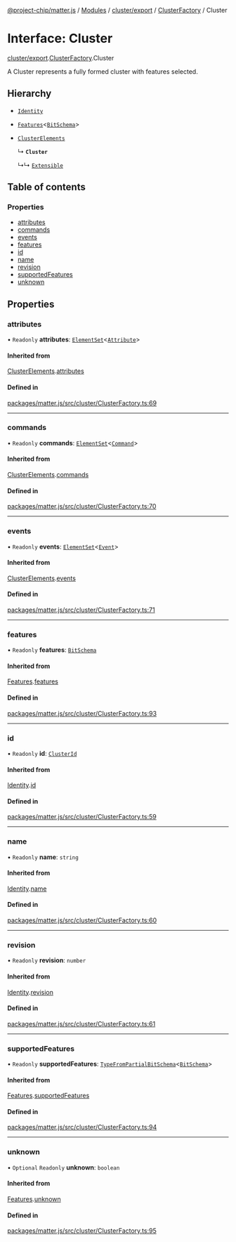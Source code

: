 [@project-chip/matter.js](../README.md) / [Modules](../modules.md) / [cluster/export](../modules/cluster_export.md) / [ClusterFactory](../modules/cluster_export.ClusterFactory.md) / Cluster

# Interface: Cluster

[cluster/export](../modules/cluster_export.md).[ClusterFactory](../modules/cluster_export.ClusterFactory.md).Cluster

A Cluster represents a fully formed cluster with features selected.

## Hierarchy

- [`Identity`](cluster_export.ClusterFactory.Identity.md)

- [`Features`](cluster_export.ClusterFactory.Features.md)<[`BitSchema`](../modules/schema_export.md#bitschema)\>

- [`ClusterElements`](cluster_export.ClusterFactory.ClusterElements.md)

  ↳ **`Cluster`**

  ↳↳ [`Extensible`](cluster_export.ClusterFactory.Extensible.md)

## Table of contents

### Properties

- [attributes](cluster_export.ClusterFactory.Cluster.md#attributes)
- [commands](cluster_export.ClusterFactory.Cluster.md#commands)
- [events](cluster_export.ClusterFactory.Cluster.md#events)
- [features](cluster_export.ClusterFactory.Cluster.md#features)
- [id](cluster_export.ClusterFactory.Cluster.md#id)
- [name](cluster_export.ClusterFactory.Cluster.md#name)
- [revision](cluster_export.ClusterFactory.Cluster.md#revision)
- [supportedFeatures](cluster_export.ClusterFactory.Cluster.md#supportedfeatures)
- [unknown](cluster_export.ClusterFactory.Cluster.md#unknown)

## Properties

### attributes

• `Readonly` **attributes**: [`ElementSet`](../modules/cluster_export.ClusterFactory.md#elementset)<[`Attribute`](../modules/cluster_export.ClusterFactory.md#attribute)\>

#### Inherited from

[ClusterElements](cluster_export.ClusterFactory.ClusterElements.md).[attributes](cluster_export.ClusterFactory.ClusterElements.md#attributes)

#### Defined in

[packages/matter.js/src/cluster/ClusterFactory.ts:69](https://github.com/project-chip/matter.js/blob/be83914/packages/matter.js/src/cluster/ClusterFactory.ts#L69)

___

### commands

• `Readonly` **commands**: [`ElementSet`](../modules/cluster_export.ClusterFactory.md#elementset)<[`Command`](../modules/cluster_export.ClusterFactory.md#command)\>

#### Inherited from

[ClusterElements](cluster_export.ClusterFactory.ClusterElements.md).[commands](cluster_export.ClusterFactory.ClusterElements.md#commands)

#### Defined in

[packages/matter.js/src/cluster/ClusterFactory.ts:70](https://github.com/project-chip/matter.js/blob/be83914/packages/matter.js/src/cluster/ClusterFactory.ts#L70)

___

### events

• `Readonly` **events**: [`ElementSet`](../modules/cluster_export.ClusterFactory.md#elementset)<[`Event`](../modules/cluster_export.ClusterFactory.md#event)\>

#### Inherited from

[ClusterElements](cluster_export.ClusterFactory.ClusterElements.md).[events](cluster_export.ClusterFactory.ClusterElements.md#events)

#### Defined in

[packages/matter.js/src/cluster/ClusterFactory.ts:71](https://github.com/project-chip/matter.js/blob/be83914/packages/matter.js/src/cluster/ClusterFactory.ts#L71)

___

### features

• `Readonly` **features**: [`BitSchema`](../modules/schema_export.md#bitschema)

#### Inherited from

[Features](cluster_export.ClusterFactory.Features.md).[features](cluster_export.ClusterFactory.Features.md#features)

#### Defined in

[packages/matter.js/src/cluster/ClusterFactory.ts:93](https://github.com/project-chip/matter.js/blob/be83914/packages/matter.js/src/cluster/ClusterFactory.ts#L93)

___

### id

• `Readonly` **id**: [`ClusterId`](../modules/datatype_export.md#clusterid)

#### Inherited from

[Identity](cluster_export.ClusterFactory.Identity.md).[id](cluster_export.ClusterFactory.Identity.md#id)

#### Defined in

[packages/matter.js/src/cluster/ClusterFactory.ts:59](https://github.com/project-chip/matter.js/blob/be83914/packages/matter.js/src/cluster/ClusterFactory.ts#L59)

___

### name

• `Readonly` **name**: `string`

#### Inherited from

[Identity](cluster_export.ClusterFactory.Identity.md).[name](cluster_export.ClusterFactory.Identity.md#name)

#### Defined in

[packages/matter.js/src/cluster/ClusterFactory.ts:60](https://github.com/project-chip/matter.js/blob/be83914/packages/matter.js/src/cluster/ClusterFactory.ts#L60)

___

### revision

• `Readonly` **revision**: `number`

#### Inherited from

[Identity](cluster_export.ClusterFactory.Identity.md).[revision](cluster_export.ClusterFactory.Identity.md#revision)

#### Defined in

[packages/matter.js/src/cluster/ClusterFactory.ts:61](https://github.com/project-chip/matter.js/blob/be83914/packages/matter.js/src/cluster/ClusterFactory.ts#L61)

___

### supportedFeatures

• `Readonly` **supportedFeatures**: [`TypeFromPartialBitSchema`](../modules/schema_export.md#typefrompartialbitschema)<[`BitSchema`](../modules/schema_export.md#bitschema)\>

#### Inherited from

[Features](cluster_export.ClusterFactory.Features.md).[supportedFeatures](cluster_export.ClusterFactory.Features.md#supportedfeatures)

#### Defined in

[packages/matter.js/src/cluster/ClusterFactory.ts:94](https://github.com/project-chip/matter.js/blob/be83914/packages/matter.js/src/cluster/ClusterFactory.ts#L94)

___

### unknown

• `Optional` `Readonly` **unknown**: `boolean`

#### Inherited from

[Features](cluster_export.ClusterFactory.Features.md).[unknown](cluster_export.ClusterFactory.Features.md#unknown)

#### Defined in

[packages/matter.js/src/cluster/ClusterFactory.ts:95](https://github.com/project-chip/matter.js/blob/be83914/packages/matter.js/src/cluster/ClusterFactory.ts#L95)
